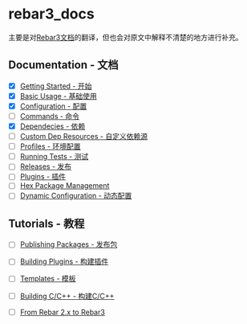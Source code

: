 # rebar3_docs

主要是对[Rebar3文档](http://www.rebar3.org/docs)的翻译，但也会对原文中解释不清楚的地方进行补充。

## Documentation - 文档

- [x] [Getting Started - 开始](documentation/GettingStarted.md)
- [x] [Basic Usage - 基础使用](documentation/BasicUsage.md)
- [x] [Configuration - 配置](documentation/Configuration.md)
- [ ] [Commands - 命令](documentation/Commands.md)
- [x] [Dependecies - 依赖](documentation/Dependencies.md)
- [ ] [Custom Dep Resources - 自定义依赖源](documentation/CustomDepResources.md)
- [ ] [Profiles - 环境配置](documentation/Profiles.md)
- [ ] [Running Tests - 测试](documentation/RunningTests.md)
- [ ] [Releases - 发布](documentation/Releases.md)
- [ ] [Plugins - 插件](documentation/Plugins.md)
- [ ] [Hex Package Management](documentation/HexPackageManagement.md)
- [ ] [Dynamic Configuration - 动态配置](documentation/DynamicConfiguration.md)

## Tutorials - 教程

- [ ] [Publishing Packages - 发布包](tutorials/PublishingPackages.md)
- [ ] [Building Plugins - 构建插件](tutorials/BuildingPlugins.md)
- [ ] [Templates - 模板](tutorials/Templates.md)
- [ ] [Building C/C++ - 构建C/C++](tutorials/BuildingCAndC++.md)
- [ ] [From Rebar 2.x to Rebar3](tutorials/Rebar2ToRebar3.md)

